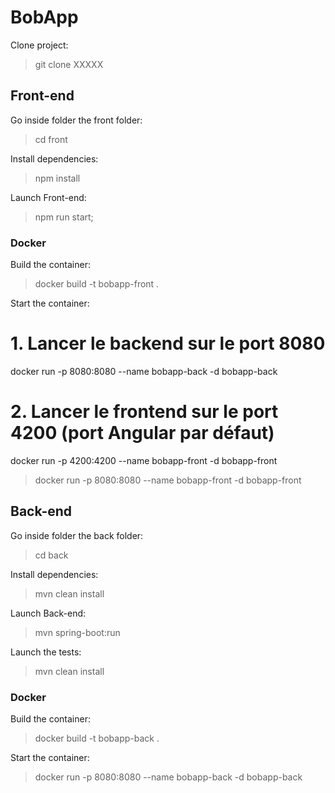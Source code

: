 # BobApp

Clone project:

> git clone XXXXX

## Front-end 

Go inside folder the front folder:

> cd front

Install dependencies:

> npm install

Launch Front-end:

> npm run start;

### Docker

Build the container:

> docker build -t bobapp-front .  

Start the container:
# 1. Lancer le backend sur le port 8080
docker run -p 8080:8080 --name bobapp-back -d bobapp-back

# 2. Lancer le frontend sur le port 4200 (port Angular par défaut)  
docker run -p 4200:4200 --name bobapp-front -d bobapp-front
> docker run -p 8080:8080 --name bobapp-front -d bobapp-front

## Back-end

Go inside folder the back folder:

> cd back

Install dependencies:

> mvn clean install

Launch Back-end:

>  mvn spring-boot:run

Launch the tests:

> mvn clean install

### Docker

Build the container:

> docker build -t bobapp-back .  

Start the container:

> docker run -p 8080:8080 --name bobapp-back -d bobapp-back 